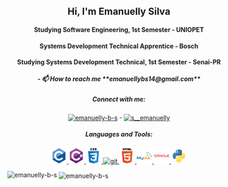 <h2 align="center">Hi, I'm Emanuelly Silva</h2>
<h4 align="center">Studying Software Engineering, 1st Semester - UNIOPET</h4>
<h4 align="center">Systems Development Technical Apprentice - Bosch</h4>
<h4 align="center">Studying Systems Development Technical, 1st Semester - Senai-PR</h4>

<h5 align="center">- 📫 How to reach me **emanuellybs14@gmail.com**</h5>

<h5 align="center">Connect with me:</h5>
<p align="center">
<a href="https://linkedin.com/in/emanuelly-b-s" target="blank"><img align="center" src="https://raw.githubusercontent.com/rahuldkjain/github-profile-readme-generator/master/src/images/icons/Social/linked-in-alt.svg" alt="emanuelly-b-s" height="30" width="35" /></a> - 
<a href="https://instagram.com/s__emanuelly" target="blank"><img align="center" src="https://raw.githubusercontent.com/rahuldkjain/github-profile-readme-generator/master/src/images/icons/Social/instagram.svg" alt="s__emanuelly" height="30" width="35" /></a>
</p>

<h5 align="center">Languages and Tools:</h5>
<p align="center"> <a href="https://www.cprogramming.com/" target="_blank" rel="noreferrer"> <img src="https://raw.githubusercontent.com/devicons/devicon/master/icons/c/c-original.svg" alt="c" width="35" height="35"/> </a> <a href="https://www.w3schools.com/cs/" target="_blank" rel="noreferrer"> <img src="https://raw.githubusercontent.com/devicons/devicon/master/icons/csharp/csharp-original.svg" alt="csharp" width="35" height="35"/> </a> <a href="https://www.w3schools.com/css/" target="_blank" rel="noreferrer"> <img src="https://raw.githubusercontent.com/devicons/devicon/master/icons/css3/css3-original-wordmark.svg" alt="css3" width="35" height="35"/> </a> <a href="https://git-scm.com/" target="_blank" rel="noreferrer"> <img src="https://www.vectorlogo.zone/logos/git-scm/git-scm-icon.svg" alt="git" width="35" height="35"/> </a> <a href="https://www.w3.org/html/" target="_blank" rel="noreferrer"> <img src="https://raw.githubusercontent.com/devicons/devicon/master/icons/html5/html5-original-wordmark.svg" alt="html5" width="35" height="35"/> </a> <a href="https://www.mysql.com/" target="_blank" rel="noreferrer"> <img src="https://raw.githubusercontent.com/devicons/devicon/master/icons/mysql/mysql-original-wordmark.svg" alt="mysql" width="35" height="35"/> </a> <a href="https://www.oracle.com/" target="_blank" rel="noreferrer"> <img src="https://raw.githubusercontent.com/devicons/devicon/master/icons/oracle/oracle-original.svg" alt="oracle" width="35" height="35"/> </a> <a href="https://www.python.org" target="_blank" rel="noreferrer"> <img src="https://raw.githubusercontent.com/devicons/devicon/master/icons/python/python-original.svg" alt="python" width="35" height="35"/> </a> </p>

<p><img align="left" src="https://github-readme-stats.vercel.app/api/top-langs?username=emanuelly-b-s&show_icons=true&theme=dracula&locale=en&layout=compact" alt="emanuelly-b-s" height="150em"/></p>

<p>&nbsp;<img align="center" src="https://github-readme-stats.vercel.app/api?username=emanuelly-b-s&show_icons=true&theme=dracula&locale=en" alt="emanuelly-b-s"  height="150em"/></p>

